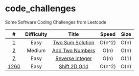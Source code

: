 # code_challenges
Some Software Coding Challenges from Leetcode


|  #  | Difficulty | Title | Speed | Size |
| :-: | :--------: | :---: | :----: | :---: |
| [1]() | Easy | [Two Sum Solution](https://github.com/y0dev/code_challenges/blob/main/Easy/two_sum.js) |  O(n^2) | O(n)
| [2]() | Medium | [Add Two Numbers](https://github.com/y0dev/code_challenges/blob/main/Medium/add_two_numbers.js) |  O(n) | O(n)
| [7]() | Easy | [Reverse Integer](https://github.com/y0dev/code_challenges/blob/main/Easy/reverse_num.js) |  O(n) | O(1)
| [1260]() | Easy | [Shift 2D Grid](https://github.com/y0dev/code_challenges/blob/main/Easy/shift_2d_grid.js) |  O(n^2) | O(n)